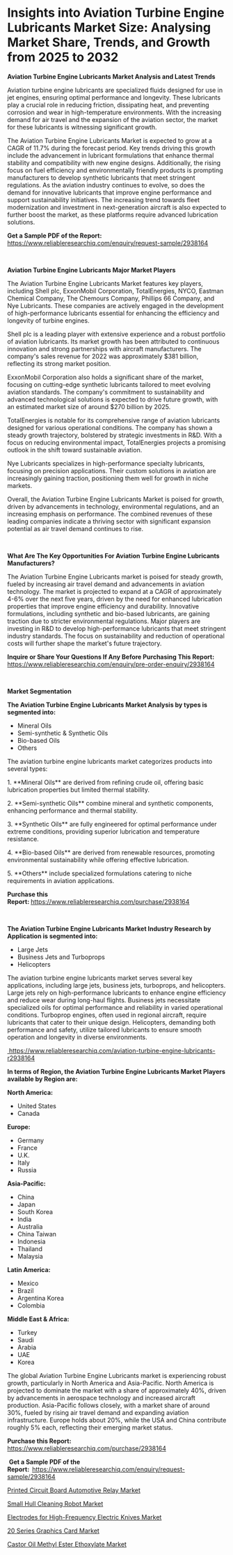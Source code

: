 <p><h1>Insights into Aviation Turbine Engine Lubricants Market Size: Analysing Market Share, Trends, and Growth from 2025 to 2032</h1></p><p><strong>Aviation Turbine Engine Lubricants Market Analysis and Latest Trends</strong></p>
<p><p>Aviation turbine engine lubricants are specialized fluids designed for use in jet engines, ensuring optimal performance and longevity. These lubricants play a crucial role in reducing friction, dissipating heat, and preventing corrosion and wear in high-temperature environments. With the increasing demand for air travel and the expansion of the aviation sector, the market for these lubricants is witnessing significant growth.</p><p>The Aviation Turbine Engine Lubricants Market is expected to grow at a CAGR of 11.7% during the forecast period. Key trends driving this growth include the advancement in lubricant formulations that enhance thermal stability and compatibility with new engine designs. Additionally, the rising focus on fuel efficiency and environmentally friendly products is prompting manufacturers to develop synthetic lubricants that meet stringent regulations. As the aviation industry continues to evolve, so does the demand for innovative lubricants that improve engine performance and support sustainability initiatives. The increasing trend towards fleet modernization and investment in next-generation aircraft is also expected to further boost the market, as these platforms require advanced lubrication solutions.</p></p>
<p><strong>Get a Sample PDF of the Report:&nbsp;</strong> <a href="https://www.reliableresearchiq.com/enquiry/request-sample/2938164?utm_campaign=123&utm_medium=2&utm_source=Github&utm_content=ia&utm_term=15032025&utm_id=aviation-turbine-engine-lubricants">https://www.reliableresearchiq.com/enquiry/request-sample/2938164</a></p>
<p>&nbsp;</p>
<p><strong>Aviation Turbine Engine Lubricants Major Market Players</strong></p>
<p><p>The Aviation Turbine Engine Lubricants Market features key players, including Shell plc, ExxonMobil Corporation, TotalEnergies, NYCO, Eastman Chemical Company, The Chemours Company, Phillips 66 Company, and Nye Lubricants. These companies are actively engaged in the development of high-performance lubricants essential for enhancing the efficiency and longevity of turbine engines.</p><p>Shell plc is a leading player with extensive experience and a robust portfolio of aviation lubricants. Its market growth has been attributed to continuous innovation and strong partnerships with aircraft manufacturers. The company's sales revenue for 2022 was approximately $381 billion, reflecting its strong market position.</p><p>ExxonMobil Corporation also holds a significant share of the market, focusing on cutting-edge synthetic lubricants tailored to meet evolving aviation standards. The company's commitment to sustainability and advanced technological solutions is expected to drive future growth, with an estimated market size of around $270 billion by 2025.</p><p>TotalEnergies is notable for its comprehensive range of aviation lubricants designed for various operational conditions. The company has shown a steady growth trajectory, bolstered by strategic investments in R&D. With a focus on reducing environmental impact, TotalEnergies projects a promising outlook in the shift toward sustainable aviation.</p><p>Nye Lubricants specializes in high-performance specialty lubricants, focusing on precision applications. Their custom solutions in aviation are increasingly gaining traction, positioning them well for growth in niche markets.</p><p>Overall, the Aviation Turbine Engine Lubricants Market is poised for growth, driven by advancements in technology, environmental regulations, and an increasing emphasis on performance. The combined revenues of these leading companies indicate a thriving sector with significant expansion potential as air travel demand continues to rise.</p></p>
<p>&nbsp;</p>
<p><strong>What Are The Key Opportunities For Aviation Turbine Engine Lubricants Manufacturers?</strong></p>
<p><p>The Aviation Turbine Engine Lubricants market is poised for steady growth, fueled by increasing air travel demand and advancements in aviation technology. The market is projected to expand at a CAGR of approximately 4-6% over the next five years, driven by the need for enhanced lubrication properties that improve engine efficiency and durability. Innovative formulations, including synthetic and bio-based lubricants, are gaining traction due to stricter environmental regulations. Major players are investing in R&D to develop high-performance lubricants that meet stringent industry standards. The focus on sustainability and reduction of operational costs will further shape the market's future trajectory.</p></p>
<p><strong>Inquire or Share Your Questions If Any Before Purchasing This Report:</strong> <a href="https://www.reliableresearchiq.com/enquiry/pre-order-enquiry/2938164?utm_campaign=123&utm_medium=2&utm_source=Github&utm_content=ia&utm_term=15032025&utm_id=aviation-turbine-engine-lubricants">https://www.reliableresearchiq.com/enquiry/pre-order-enquiry/2938164</a></p>
<p>&nbsp;</p>
<p><strong>Market Segmentation</strong></p>
<p><strong>The Aviation Turbine Engine Lubricants Market Analysis by types is segmented into:</strong></p>
<p><ul><li>Mineral Oils</li><li>Semi-synthetic & Synthetic Oils</li><li>Bio-based Oils</li><li>Others</li></ul></p>
<p><p>The aviation turbine engine lubricants market categorizes products into several types: </p><p>1. **Mineral Oils** are derived from refining crude oil, offering basic lubrication properties but limited thermal stability.</p><p>2. **Semi-synthetic Oils** combine mineral and synthetic components, enhancing performance and thermal stability.</p><p>3. **Synthetic Oils** are fully engineered for optimal performance under extreme conditions, providing superior lubrication and temperature resistance.</p><p>4. **Bio-based Oils** are derived from renewable resources, promoting environmental sustainability while offering effective lubrication.</p><p>5. **Others** include specialized formulations catering to niche requirements in aviation applications.</p></p>
<p><strong>Purchase this Report:&nbsp;</strong><a href="https://www.reliableresearchiq.com/purchase/2938164?utm_campaign=123&utm_medium=2&utm_source=Github&utm_content=ia&utm_term=15032025&utm_id=aviation-turbine-engine-lubricants">https://www.reliableresearchiq.com/purchase/2938164</a></p>
<p>&nbsp;</p>
<p><strong>The Aviation Turbine Engine Lubricants Market Industry Research by Application is segmented into:</strong></p>
<p><ul><li>Large Jets</li><li>Business Jets and Turboprops</li><li>Helicopters</li></ul></p>
<p><p>The aviation turbine engine lubricants market serves several key applications, including large jets, business jets, turboprops, and helicopters. Large jets rely on high-performance lubricants to enhance engine efficiency and reduce wear during long-haul flights. Business jets necessitate specialized oils for optimal performance and reliability in varied operational conditions. Turboprop engines, often used in regional aircraft, require lubricants that cater to their unique design. Helicopters, demanding both performance and safety, utilize tailored lubricants to ensure smooth operation and longevity in diverse environments.</p></p>
<p><a href="https://www.reliableresearchiq.com/aviation-turbine-engine-lubricants-r2938164?utm_campaign=123&utm_medium=2&utm_source=Github&utm_content=ia&utm_term=15032025&utm_id=aviation-turbine-engine-lubricants">&nbsp;https://www.reliableresearchiq.com/aviation-turbine-engine-lubricants-r2938164</a></p>
<p><strong>In terms of Region, the Aviation Turbine Engine Lubricants Market Players available by Region are:</strong></p>
<p>
    <p> <strong> North America: </strong>
        <ul>
            <li>United States</li>
            <li>Canada</li>
        </ul>
        </p> 
    <p> <strong> Europe: </strong>
        <ul>
            <li>Germany</li>
            <li>France</li>
            <li>U.K.</li>
            <li>Italy</li>
            <li>Russia</li>
        </ul>
        </p> 
    <p> <strong> Asia-Pacific: </strong>
        <ul>
            <li>China</li>
            <li>Japan</li>
            <li>South Korea</li>
            <li>India</li>
            <li>Australia</li>
            <li>China Taiwan</li>
            <li>Indonesia</li>
            <li>Thailand</li>
            <li>Malaysia</li>
        </ul>
        </p> 
    <p> <strong> Latin America: </strong>
        <ul>
            <li>Mexico</li>
            <li>Brazil</li>
            <li>Argentina Korea</li>
            <li>Colombia</li>
        </ul>
        </p> 
    <p> <strong> Middle East & Africa: </strong>
        <ul>
            <li>Turkey</li>
            <li>Saudi</li>
            <li>Arabia</li>
            <li>UAE</li>
            <li>Korea</li>
        </ul>
    </p>
    </p>
<p><p>The global Aviation Turbine Engine Lubricants market is experiencing robust growth, particularly in North America and Asia-Pacific. North America is projected to dominate the market with a share of approximately 40%, driven by advancements in aerospace technology and increased aircraft production. Asia-Pacific follows closely, with a market share of around 30%, fueled by rising air travel demand and expanding aviation infrastructure. Europe holds about 20%, while the USA and China contribute roughly 5% each, reflecting their emerging market status.</p></p>
<p><strong>Purchase this Report: </strong><a href="https://www.reliableresearchiq.com/purchase/2938164?utm_campaign=123&utm_medium=2&utm_source=Github&utm_content=ia&utm_term=15032025&utm_id=aviation-turbine-engine-lubricants">https://www.reliableresearchiq.com/purchase/2938164</a></p>
<p>&nbsp;<strong>Get a Sample PDF of the Report:&nbsp;&nbsp;</strong><a href="https://www.reliableresearchiq.com/enquiry/request-sample/2938164?utm_campaign=123&utm_medium=2&utm_source=Github&utm_content=ia&utm_term=15032025&utm_id=aviation-turbine-engine-lubricants">https://www.reliableresearchiq.com/enquiry/request-sample/2938164</a></p>
<p><strong></strong></p>
<p><p><a href="https://github.com/drevertevell/Market-Research-Report-List-1/blob/main/printed-circuit-board-automotive-relay-market.md?utm_campaign=123&utm_medium=2&utm_source=Github&utm_content=ia&utm_term=15032025&utm_id=aviation-turbine-engine-lubricants">Printed Circuit Board Automotive Relay Market</a></p><p><a href="https://github.com/daddskokenk4/Market-Research-Report-List-1/blob/main/small-hull-cleaning-robot-market.md?utm_campaign=123&utm_medium=2&utm_source=Github&utm_content=ia&utm_term=15032025&utm_id=aviation-turbine-engine-lubricants">Small Hull Cleaning Robot Market</a></p><p><a href="https://github.com/forttgoddym7/Market-Research-Report-List-1/blob/main/electrodes-for-high-frequency-electric-knives-market.md?utm_campaign=123&utm_medium=2&utm_source=Github&utm_content=ia&utm_term=15032025&utm_id=aviation-turbine-engine-lubricants">Electrodes for High-Frequency Electric Knives Market</a></p><p><a href="https://github.com/kabotcaddoub/Market-Research-Report-List-1/blob/main/20-series-graphics-card-market.md?utm_campaign=123&utm_medium=2&utm_source=Github&utm_content=ia&utm_term=15032025&utm_id=aviation-turbine-engine-lubricants">20 Series Graphics Card Market</a></p><p><a href="https://github.com/duskodazzi34/Market-Research-Report-List-1/blob/main/castor-oil-methyl-ester-ethoxylate-market.md?utm_campaign=123&utm_medium=2&utm_source=Github&utm_content=ia&utm_term=15032025&utm_id=aviation-turbine-engine-lubricants">Castor Oil Methyl Ester Ethoxylate Market</a></p></p>